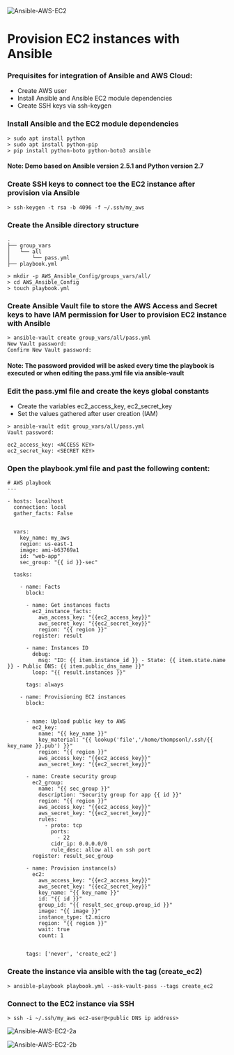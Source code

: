 ![Ansible-AWS-EC2](https://github.com/lethompson/Ansible-Provision-AWS-EC2/img/ansible-ec2-1.png)

# Provision EC2 instances with Ansible

### Prequisites for integration of Ansible and AWS Cloud:
* Create AWS user
* Install Ansible and Ansible EC2 module dependencies
* Create SSH keys via ssh-keygen


### Install Ansible and the EC2 module dependencies
```
> sudo apt install python
> sudo apt install python-pip
> pip install python-boto python-boto3 ansible

```
#### Note: Demo based on Ansible version 2.5.1 and Python version 2.7

### Create SSH keys to connect toe the EC2 instance after provision via Ansible

```
> ssh-keygen -t rsa -b 4096 -f ~/.ssh/my_aws
```

### Create the Ansible directory structure

```
.
├── group_vars
│   └── all
│       └── pass.yml
├── playbook.yml

```

```
> mkdir -p AWS_Ansible_Config/groups_vars/all/
> cd AWS_Ansible_Config
> touch playbook.yml
```

### Create Ansible Vault file to store the AWS Access and Secret keys to have IAM permission for User to provision EC2 instance with Ansible

```
> ansible-vault create group_vars/all/pass.yml
New Vault password:
Confirm New Vault password:
```

#### Note: The password provided will be asked every time the playbook is executed or when editing the pass.yml file via ansible-vault

### Edit the pass.yml file and create the keys global constants
* Create the variables ec2_access_key, ec2_secret_key
* Set the values gathered after user creation (IAM)

```
> ansible-vault edit group_vars/all/pass.yml
Vault password:

ec2_access_key: <ACCESS KEY>
ec2_secret_key: <SECRET KEY>
```

### Open the playbook.yml file and past the following content:
```
# AWS playbook
---

- hosts: localhost
  connection: local
  gather_facts: False


  vars:
    key_name: my_aws
    region: us-east-1
    image: ami-b63769a1 
    id: "web-app"
    sec_group: "{{ id }}-sec"

  tasks:

    - name: Facts
      block:

      - name: Get instances facts
        ec2_instance_facts:
          aws_access_key: "{{ec2_access_key}}"
          aws_secret_key: "{{ec2_secret_key}}"
          region: "{{ region }}"
        register: result

      - name: Instances ID
        debug:
          msg: "ID: {{ item.instance_id }} - State: {{ item.state.name }} - Public DNS: {{ item.public_dns_name }}"
        loop: "{{ result.instances }}"

      tags: always

    - name: Provisioning EC2 instances
      block:


      - name: Upload public key to AWS
        ec2_key:
          name: "{{ key_name }}"
          key_material: "{{ lookup('file','/home/thompsonl/.ssh/{{ key_name }}.pub') }}"
          region: "{{ region }}"
          aws_access_key: "{{ec2_access_key}}"
          aws_secret_key: "{{ec2_secret_key}}"

      - name: Create security group
        ec2_group:
          name: "{{ sec_group }}"
          description: "Security group for app {{ id }}"
          region: "{{ region }}"
          aws_access_key: "{{ec2_access_key}}"
          aws_secret_key: "{{ec2_secret_key}}"
          rules:
            - proto: tcp
              ports:
                - 22
              cidr_ip: 0.0.0.0/0
              rule_desc: allow all on ssh port
        register: result_sec_group

      - name: Provision instance(s)
        ec2:
          aws_access_key: "{{ec2_access_key}}"
          aws_secret_key: "{{ec2_secret_key}}"
          key_name: "{{ key_name }}"
          id: "{{ id }}"
          group_id: "{{ result_sec_group.group_id }}"
          image: "{{ image }}"
          instance_type: t2.micro
          region: "{{ region }}"
          wait: true
          count: 1


      tags: ['never', 'create_ec2']
```

### Create the instance via ansible with the tag (create_ec2)
```
> ansible-playbook playbook.yml --ask-vault-pass --tags create_ec2
```

### Connect to the EC2 instance via SSH
```
> ssh -i ~/.ssh/my_aws ec2-user@<public DNS ip address>
```


![Ansible-AWS-EC2-2a](https://github.com/lethompson/Ansible-Provision-AWS-EC2/img/ansible-ec2-aws.PNG)

![Ansible-AWS-EC2-2b](https://github.com/lethompson/Ansible-Provision-AWS-EC2/img/ansible-ec2-aws2.PNG)


